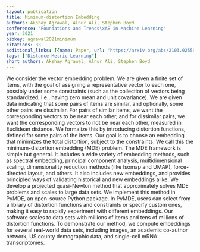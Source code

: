 ```yaml
---
layout: publication
title: Minimum-distortion Embedding
authors: Akshay Agrawal, Alnur Ali, Stephen Boyd
conference: "Foundations and Trends\xAE in Machine Learning"
year: 2021
bibkey: agrawal2021minimum
citations: 38
additional_links: [{name: Paper, url: 'https://arxiv.org/abs/2103.02559'}]
tags: ["Distance Metric Learning"]
short_authors: Akshay Agrawal, Alnur Ali, Stephen Boyd
---
```

We consider the vector embedding problem. We are given a finite set of items,
with the goal of assigning a representative vector to each one, possibly under
some constraints (such as the collection of vectors being standardized, i.e.,
having zero mean and unit covariance). We are given data indicating that some
pairs of items are similar, and optionally, some other pairs are dissimilar.
For pairs of similar items, we want the corresponding vectors to be near each
other, and for dissimilar pairs, we want the corresponding vectors to not be
near each other, measured in Euclidean distance. We formalize this by
introducing distortion functions, defined for some pairs of the items. Our goal
is to choose an embedding that minimizes the total distortion, subject to the
constraints. We call this the minimum-distortion embedding (MDE) problem.
  The MDE framework is simple but general. It includes a wide variety of
embedding methods, such as spectral embedding, principal component analysis,
multidimensional scaling, dimensionality reduction methods (like Isomap and
UMAP), force-directed layout, and others. It also includes new embeddings, and
provides principled ways of validating historical and new embeddings alike.
  We develop a projected quasi-Newton method that approximately solves MDE
problems and scales to large data sets. We implement this method in PyMDE, an
open-source Python package. In PyMDE, users can select from a library of
distortion functions and constraints or specify custom ones, making it easy to
rapidly experiment with different embeddings. Our software scales to data sets
with millions of items and tens of millions of distortion functions. To
demonstrate our method, we compute embeddings for several real-world data sets,
including images, an academic co-author network, US county demographic data,
and single-cell mRNA transcriptomes.